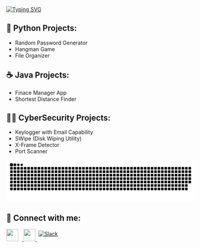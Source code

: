 <!DOCTYPE html>
<html>
  <head>
  <a href="https://git.io/typing-svg"><img src="https://readme-typing-svg.demolab.com?font=Audiowide&size=31&pause=1000&color=3EF77A&center=true&width=435&lines=hi+there!+Solomon+here;a+junior+java/python+dev;and+a+cybersecurity+buff" alt="Typing SVG" /></a>
   
  <h2>  🐍 Python Projects:</h2>
<ul>
  <li>Random Password Generator</li>
  <li>Hangman Game</li>
  <li>File Organizer</li>
</ul>
    <h2>☕ Java Projects:</h2>
        <ul>
            <li>Finace Manager App</li>
            <li>Shortest Distance Finder</li>
        </ul>
    <h2>👨‍💻 CyberSecurity Projects:</h2>
<ul>
  <li>Keylogger with Email Capability</li>
  <li>SWipe (Disk Wiping Utility)</li>
  <li>X-Frame Detector</li>
  <li>Port Scanner</li>
</ul>
  <img src="https://raw.githubusercontent.com/Elanza-48/Elanza-48/main/resources/img/github-contribution-grid-snake.svg" alt="Contribution Grid Snake">
  </head>
   <h2> 🤝 Connect with me:</h2>
  <body><a href="https://www.linkedin.com/in/solomon-lartey-6895771a8/" target="_blank" rel="noreferrer">
  <img src="https://raw.githubusercontent.com/danielcranney/readme-generator/main/public/icons/socials/linkedin.svg" width="32" height="32" style="margin-right: 10px;" />
</a> 
<a href="https://twitter.com/bruce_ll7" target="_blank" rel="noreferrer">
  <img src="https://raw.githubusercontent.com/danielcranney/readme-generator/main/public/icons/socials/twitter.svg" width="32" height="32" />
</a>
<a href="https://misc-projects-group.slack.com/team/U04T3ACAWVD" target="_blank" rel="noopener noreferrer"><img src="https://cdn.jsdelivr.net/gh/devicons/devicon/icons/slack/slack-original.svg" alt="Slack" height="30" style="vertical-align:top; margin:4px"></a>

  </body>
</html>
